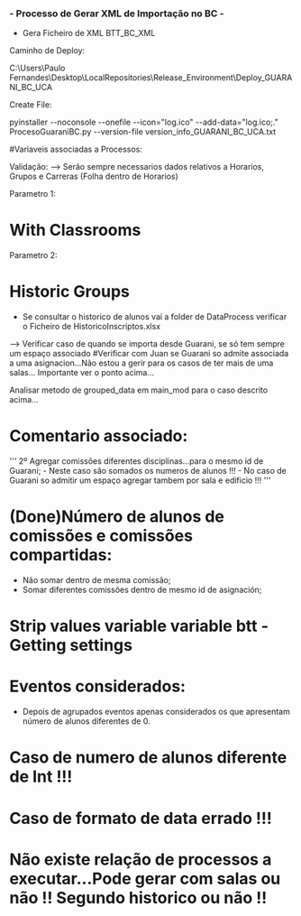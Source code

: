 ### - Processo de Gerar XML de Importação no BC - ###

- Gera Ficheiro de XML BTT_BC_XML


Caminho de Deploy:

C:\Users\Paulo Fernandes\Desktop\LocalRepositories\Release_Environment\Deploy_GUARANI_BC_UCA

Create File:

pyinstaller --noconsole --onefile --icon="log.ico" --add-data="log.ico;." ProcesoGuaraniBC.py --version-file version_info_GUARANI_BC_UCA.txt

#Variaveis associadas a Processos:

Validação:
--> Serão sempre necessarios dados relativos a Horarios, Grupos e Carreras (Folha dentro de Horarios)

Parametro 1:
# With Classrooms

Parametro 2:
# Historic Groups
* Se consultar o historico de alunos vai a folder de DataProcess verificar o Ficheiro de HistoricoInscriptos.xlsx


--> Verificar caso de quando se importa desde Guarani, se só tem sempre um espaço associado
#Verificar com Juan se Guarani so admite associada a uma asignacion...Não estou a gerir para os casos de ter mais de uma salas...
Importante ver o ponto acima...

Analisar metodo de grouped_data em main_mod para o caso descrito acima...

# Comentario associado:
'''
	2º Agregar comissões diferentes disciplinas...para o mesmo id de Guarani;
	 - Neste caso são somados os numeros de alunos !!!
	 - No caso de Guarani so admitir um espaço agregar tambem por sala e edificio !!!
'''


# (Done)Número de alunos de comissões e comissões compartidas:
- Não somar dentro de mesma comissão;
- Somar diferentes comissões dentro de mesmo id de asignación;

# Strip values variable variable btt - Getting settings

# Eventos considerados:

- Depois de agrupados eventos apenas considerados os que apresentam número de alunos diferentes de 0.

# Caso de numero de alunos diferente de Int !!!
# Caso de formato de data errado !!!

# Não existe relação de processos a executar...Pode gerar com salas ou não !! Segundo historico ou não !!
